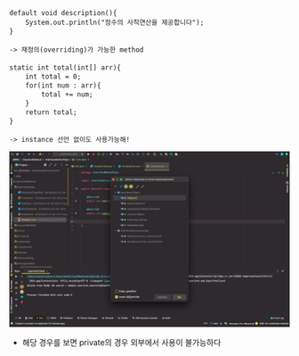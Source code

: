     default void description(){
        System.out.println("정수의 사칙연산을 제공합니다");
    }
    
    -> 재정의(overriding)가 가능한 method

    static int total(int[] arr){
        int total = 0;
        for(int num : arr){
            total += num;
        }
        return total;
    }
    
    -> instance 선언 없이도 사용가능해!


![img.png](img.png)
- 해당 경우를 보면 private의 경우 외부에서 사용이 불가능하다
